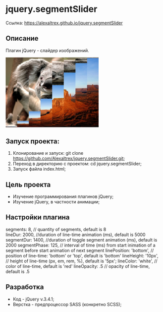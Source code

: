 # jquery.segmentSlider
Ссылка: https://alexaltrex.github.io/jquery.segmentSlider

## Описание
Плагин jQuery - слайдер изображений.

<img src="assets/gh01.jpg" width="300">

## Запуск проекта:
1. Клонирование и запуск: git clone https://github.com/Alexaltrex/jquery.segmentSlider.git;
2. Переход в директорию с проектом: cd jquery.segmentSlider;
3. Запуск файла index.html;

## Цель проекта
* Изучение программирования плагинов jQuery;
* Изучение jQuery, в частности анимации;

## Настройки плагина
segments: 8, // quantity of segments, default is 8  
lineDur: 2000, //duration of line-time animation (ms), default is 5000
segmentDur: 1400, //duration of toggle segment animation (ms), default is 2000
segmentPhase: 125, // interval of time (ms) from start inimation of a segment before start animation of next segment 
linePosition: 'bottom', // position of line-time: 'bottom' or 'top', default is 'bottom'
lineHeight: '10px', // height of line-time (px, em, rem, %), default is '5px';
lineColor: 'white', // color of line-time, default is 'red'
lineOpacity: .5 // opacity of line-time, default is .5

## Разработка
* Код - jQuery v.3.4.1;
* Верстка - предпроцессор SASS (конкретно SCSS);
